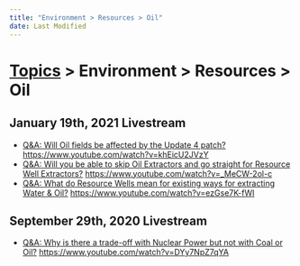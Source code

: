 ```yaml
---
title: "Environment > Resources > Oil"
date: Last Modified
---
```

# [Topics](../../../topics.md) > Environment > Resources > Oil

## January 19th, 2021 Livestream
* [Q&A: Will Oil fields be affected by the Update 4 patch?](../../../transcriptions/yt-khEicU2JVzY.md) https://www.youtube.com/watch?v=khEicU2JVzY
* [Q&A: Will you be able to skip Oil Extractors and go straight for Resource Well Extractors?](../../../transcriptions/yt-_MeCW-2ol-c.md) https://www.youtube.com/watch?v=_MeCW-2ol-c
* [Q&A: What do Resource Wells mean for existing ways for extracting Water & Oil?](../../../transcriptions/yt-ezGse7K-fWI.md) https://www.youtube.com/watch?v=ezGse7K-fWI

## September 29th, 2020 Livestream
* [Q&A: Why is there a trade-off with Nuclear Power but not with Coal or Oil?](../../../transcriptions/yt-DYy7NpZ7qYA.md) https://www.youtube.com/watch?v=DYy7NpZ7qYA

